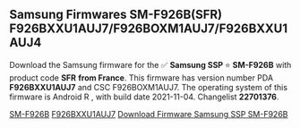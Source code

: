 <h2>Samsung Firmwares SM-F926B(SFR) F926BXXU1AUJ7/F926BOXM1AUJ7/F926BXXU1AUJ4</h2>
Download the Samsung firmware for the ✅ <strong>Samsung SSP </strong> ⭐ <strong>SM-F926B</strong> with product code <strong>SFR</strong> <strong> from France</strong>. This firmware has version number PDA <strong>F926BXXU1AUJ7</strong> and CSC F926BOXM1AUJ7. The operating system of this firmware is Android R , with build date 2021-11-04. Changelist <strong>22701376</strong>.


[SM-F926B](https://samfirm.shop/samsung/model/SM-F926B)
[F926BXXU1AUJ7](https://samfirm.shop/samsung/pda/F926BXXU1AUJ7)
[Download Firmware Samsung SSP SM-F926B](https://samfirm.shop/samsung/firmware/472113)
